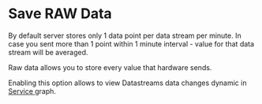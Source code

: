 # Save RAW Data

By default server stores only 1 data point per data stream per minute. In case you sent more than 1 point within 1 minute interval - value for that data stream will be averaged.

Raw data allows you to store every value that hardware sends.

Enabling this option allows to view Datastreams data changes dynamic in [Service ](../../../devices-1/device-view/service.md)graph.

